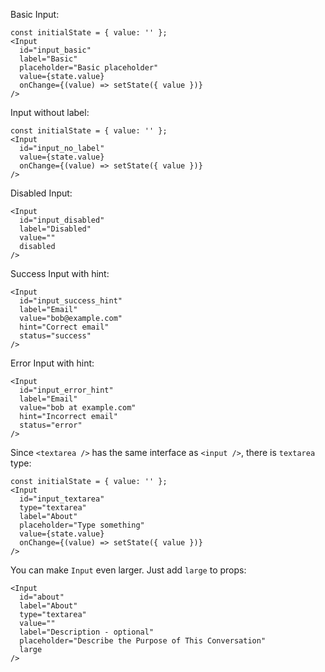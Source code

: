 Basic Input:

```
const initialState = { value: '' };
<Input
  id="input_basic"
  label="Basic"
  placeholder="Basic placeholder"
  value={state.value}
  onChange={(value) => setState({ value })}
/>
```

Input without label:

```
const initialState = { value: '' };
<Input
  id="input_no_label"
  value={state.value}
  onChange={(value) => setState({ value })}
/>
```

Disabled Input:

```
<Input
  id="input_disabled"
  label="Disabled"
  value=""
  disabled
/>
```

Success Input with hint:

```
<Input
  id="input_success_hint"
  label="Email"
  value="bob@example.com"
  hint="Correct email"
  status="success"
/>
```

Error Input with hint:

```
<Input
  id="input_error_hint"
  label="Email"
  value="bob at example.com"
  hint="Incorrect email"
  status="error"
/>
```

Since `<textarea />` has the same interface as `<input />`, there is `textarea` type:

```
const initialState = { value: '' };
<Input
  id="input_textarea"
  type="textarea"
  label="About"
  placeholder="Type something"
  value={state.value}
  onChange={(value) => setState({ value })}
/>
```

You can make `Input` even larger. Just add `large` to props:

```
<Input
  id="about"
  label="About"
  type="textarea"
  value=""
  label="Description - optional"
  placeholder="Describe the Purpose of This Conversation"
  large
/>
```
